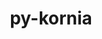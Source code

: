 ---
title: "py-kornia"
layout: cache
categories: [package, develop-2024-05-19]
meta: {"versions": ["0.7.1", "0.7.2"], "compilers": ["apple-clang@=15.0.0", "gcc@=11.4.0"], "oss": ["ubuntu22.04", "ventura"], "platforms": ["darwin", "linux"], "targets": ["aarch64", "x86_64_v3"], "stacks": ["ml-darwin-aarch64-mps", "ml-linux-x86_64-cpu", "ml-linux-x86_64-cuda", "root"], "num_specs": 6, "num_specs_by_stack": {"ml-darwin-aarch64-mps": 2, "root": 6, "ml-linux-x86_64-cpu": 2, "ml-linux-x86_64-cuda": 2}}
spec_details: [{"hash": "evrry76enffzfccmdkog5oshqisyyfco", "compiler": "apple-clang@=15.0.0", "versions": ["0.7.2"], "os": "ventura", "platform": "darwin", "target": "aarch64", "variants": ["build_system=python_pip"], "stacks": ["ml-darwin-aarch64-mps", "root"], "size": "-", "tarball": "https://binaries.spack.io/releases/develop-2024-05-19/build_cache/darwin-ventura-aarch64/apple-clang-15.0.0/py-kornia-0.7.2/darwin-ventura-aarch64-apple-clang-15.0.0-py-kornia-0.7.2-evrry76enffzfccmdkog5oshqisyyfco.spack"}, {"hash": "ebwe2eotyuwlqwvu5v4cq63txwbsprns", "compiler": "apple-clang@=15.0.0", "versions": ["0.7.1"], "os": "ventura", "platform": "darwin", "target": "aarch64", "variants": ["build_system=python_pip"], "stacks": ["ml-darwin-aarch64-mps", "root"], "size": "-", "tarball": "https://binaries.spack.io/releases/develop-2024-05-19/build_cache/darwin-ventura-aarch64/apple-clang-15.0.0/py-kornia-0.7.1/darwin-ventura-aarch64-apple-clang-15.0.0-py-kornia-0.7.1-ebwe2eotyuwlqwvu5v4cq63txwbsprns.spack"}, {"hash": "633myfzjudxd6d6otciearv22enoyzxo", "compiler": "gcc@=11.4.0", "versions": ["0.7.1"], "os": "ubuntu22.04", "platform": "linux", "target": "x86_64_v3", "variants": ["build_system=python_pip"], "stacks": ["ml-linux-x86_64-cpu", "root"], "size": "-", "tarball": "https://binaries.spack.io/releases/develop-2024-05-19/build_cache/linux-ubuntu22.04-x86_64_v3/gcc-11.4.0/py-kornia-0.7.1/linux-ubuntu22.04-x86_64_v3-gcc-11.4.0-py-kornia-0.7.1-633myfzjudxd6d6otciearv22enoyzxo.spack"}, {"hash": "44mwqjmb56gutnkf2clnzxeosggfwemb", "compiler": "gcc@=11.4.0", "versions": ["0.7.2"], "os": "ubuntu22.04", "platform": "linux", "target": "x86_64_v3", "variants": ["build_system=python_pip"], "stacks": ["ml-linux-x86_64-cpu", "root"], "size": "-", "tarball": "https://binaries.spack.io/releases/develop-2024-05-19/build_cache/linux-ubuntu22.04-x86_64_v3/gcc-11.4.0/py-kornia-0.7.2/linux-ubuntu22.04-x86_64_v3-gcc-11.4.0-py-kornia-0.7.2-44mwqjmb56gutnkf2clnzxeosggfwemb.spack"}, {"hash": "vxxvlcogqbgetkrkqngfvfbxku5oke3c", "compiler": "gcc@=11.4.0", "versions": ["0.7.1"], "os": "ubuntu22.04", "platform": "linux", "target": "x86_64_v3", "variants": ["build_system=python_pip"], "stacks": ["root", "ml-linux-x86_64-cuda"], "size": "-", "tarball": "https://binaries.spack.io/releases/develop-2024-05-19/build_cache/linux-ubuntu22.04-x86_64_v3/gcc-11.4.0/py-kornia-0.7.1/linux-ubuntu22.04-x86_64_v3-gcc-11.4.0-py-kornia-0.7.1-vxxvlcogqbgetkrkqngfvfbxku5oke3c.spack"}, {"hash": "57o5anqgfrqx755ipzprwzknqaa4ejtf", "compiler": "gcc@=11.4.0", "versions": ["0.7.2"], "os": "ubuntu22.04", "platform": "linux", "target": "x86_64_v3", "variants": ["build_system=python_pip"], "stacks": ["root", "ml-linux-x86_64-cuda"], "size": "-", "tarball": "https://binaries.spack.io/releases/develop-2024-05-19/build_cache/linux-ubuntu22.04-x86_64_v3/gcc-11.4.0/py-kornia-0.7.2/linux-ubuntu22.04-x86_64_v3-gcc-11.4.0-py-kornia-0.7.2-57o5anqgfrqx755ipzprwzknqaa4ejtf.spack"}]
---
